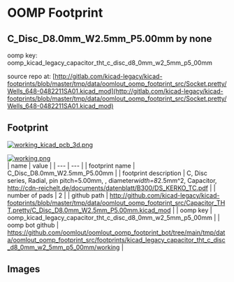 # OOMP Footprint  
## C_Disc_D8.0mm_W2.5mm_P5.00mm  by none  
  
oomp key: oomp_kicad_legacy_capacitor_tht_c_disc_d8_0mm_w2_5mm_p5_00mm  
  
source repo at: [http://gitlab.com/kicad-legacy/kicad-footprints/blob/master/tmp/data/oomlout_oomp_footprint_src/Socket.pretty/Wells_648-0482211SA01.kicad_mod](http://gitlab.com/kicad-legacy/kicad-footprints/blob/master/tmp/data/oomlout_oomp_footprint_src/Socket.pretty/Wells_648-0482211SA01.kicad_mod)  
## Footprint  
  
[![working_kicad_pcb_3d.png](working_kicad_pcb_3d_600.png)](working_kicad_pcb_3d.png)  
  
[![working.png](working_600.png)](working.png)  
| name | value | 
| --- | --- | 
| footprint name | C_Disc_D8.0mm_W2.5mm_P5.00mm | 
| footprint description | C, Disc series, Radial, pin pitch=5.00mm, , diameter*width=8*2.5mm^2, Capacitor, http://cdn-reichelt.de/documents/datenblatt/B300/DS_KERKO_TC.pdf | 
| number of pads | 2 | 
| github path | http://github.com/kicad-legacy/kicad-footprints/blob/master/tmp/data/oomlout_oomp_footprint_src/Capacitor_THT.pretty/C_Disc_D8.0mm_W2.5mm_P5.00mm.kicad_mod | 
| oomp key | oomp_kicad_legacy_capacitor_tht_c_disc_d8_0mm_w2_5mm_p5_00mm | 
| oomp bot github | https://github.com/oomlout/oomlout_oomp_footprint_bot/tree/main/tmp/data/oomlout_oomp_footprint_src/footprints/kicad_legacy_capacitor_tht_c_disc_d8_0mm_w2_5mm_p5_00mm/working | 
## Images  
